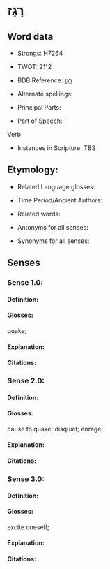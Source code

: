 # רָגַז

<!-- Status: S2="NeedsEdits" -->
<!-- Lexica used for edits:   -->

## Word data

* Strongs: H7264

* TWOT: 2112

* BDB Reference: [רָגַז](rc://en/bdb/dict/t.aq.aa)

* Alternate spellings:

* Principal Parts:

* Part of Speech:

Verb

* Instances in Scripture: TBS

## Etymology:

* Related Language glosses:

* Time Period/Ancient Authors:

* Related words:

* Antonyms for all senses:

* Synonyms for all senses:

## Senses

### Sense 1.0:

#### Definition:

#### Glosses:

quake; 

#### Explanation:

#### Citations:



### Sense 2.0:

#### Definition:

#### Glosses:

cause to quake; disquiet; enrage; 

#### Explanation:

#### Citations:



### Sense 3.0:

#### Definition:

#### Glosses:

excite oneself; 

#### Explanation:

#### Citations:



